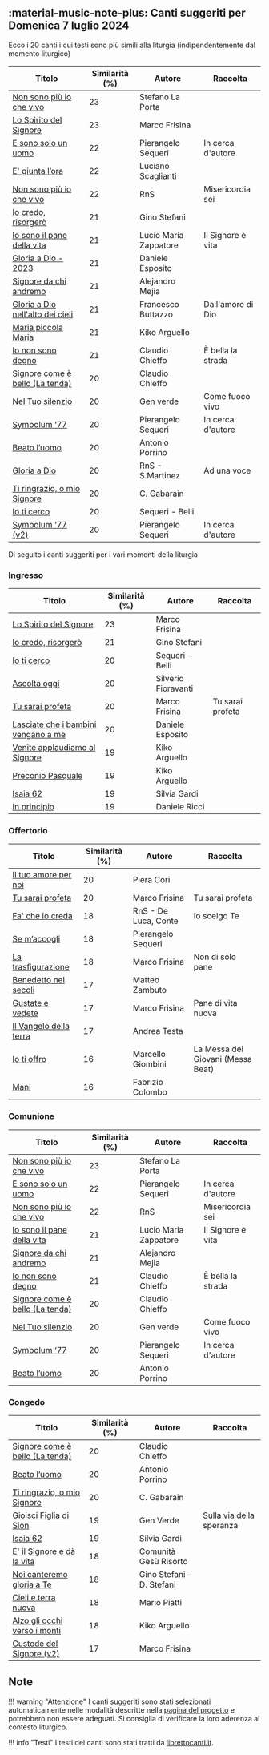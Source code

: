 ## :material-music-note-plus: Canti suggeriti per Domenica 7 luglio 2024

Ecco i 20 canti i cui testi sono più simili alla liturgia (indipendentemente dal momento liturgico)

| Titolo | Similarità (%) | Autore | Raccolta |
| --- | --- | --- | --- |
| [Non sono più io che vivo](https://www.librettocanti.it/mod_canti_gestione#!canto/vedi/1674) | 23 | Stefano La Porta |  |
| [Lo Spirito del Signore](https://www.librettocanti.it/mod_canti_gestione#!canto/vedi/282) | 23 | Marco Frisina |  |
| [E sono solo un uomo](https://www.librettocanti.it/mod_canti_gestione#!canto/vedi/179) | 22 | Pierangelo Sequeri  | In cerca d'autore |
| [E' giunta l’ora](https://www.librettocanti.it/mod_canti_gestione#!canto/vedi/170) | 22 | Luciano Scaglianti |  |
| [Non sono più io che vivo](https://www.librettocanti.it/mod_canti_gestione#!canto/vedi/2270) | 22 | RnS | Misericordia sei |
| [Io credo, risorgerò](https://www.librettocanti.it/mod_canti_gestione#!canto/vedi/249) | 21 | Gino Stefani |  |
| [Io sono il pane della vita](https://www.librettocanti.it/mod_canti_gestione#!canto/vedi/2354) | 21 | Lucio Maria Zappatore | Il Signore è vita |
| [Gloria a Dio - 2023](https://www.librettocanti.it/mod_canti_gestione#!canto/vedi/2799) | 21 | Daniele Esposito |  |
| [Signore da chi andremo](https://www.librettocanti.it/mod_canti_gestione#!canto/vedi/1709) | 21 | Alejandro Mejia |  |
| [Gloria a Dio nell'alto dei cieli](https://www.librettocanti.it/mod_canti_gestione#!canto/vedi/2176) | 21 | Francesco Buttazzo | Dall'amore di Dio |
| [Maria piccola Maria](https://www.librettocanti.it/mod_canti_gestione#!canto/vedi/2547) | 21 | Kiko Arguello |  |
| [Io non sono degno](https://www.librettocanti.it/mod_canti_gestione#!canto/vedi/253) | 21 | Claudio Chieffo | È bella la strada |
| [Signore come è bello (La tenda)](https://www.librettocanti.it/mod_canti_gestione#!canto/vedi/428) | 20 | Claudio Chieffo |  |
| [Nel Tuo silenzio](https://www.librettocanti.it/mod_canti_gestione#!canto/vedi/316) | 20 | Gen verde | Come fuoco vivo |
| [Symbolum ‘77](https://www.librettocanti.it/mod_canti_gestione#!canto/vedi/1675) | 20 | Pierangelo Sequeri | In cerca d'autore |
| [Beato l’uomo](https://www.librettocanti.it/mod_canti_gestione#!canto/vedi/78) | 20 | Antonio Porrino |  |
| [Gloria a Dio ](https://www.librettocanti.it/mod_canti_gestione#!canto/vedi/2628) | 20 | RnS - S.Martinez | Ad una voce |
| [Ti ringrazio, o mio Signore](https://www.librettocanti.it/mod_canti_gestione#!canto/vedi/1713) | 20 | C. Gabarain |  |
| [Io ti cerco](https://www.librettocanti.it/mod_canti_gestione#!canto/vedi/1759) | 20 | Sequeri - Belli |  |
| [Symbolum ‘77 (v2)](https://www.librettocanti.it/mod_canti_gestione#!canto/vedi/446) | 20 | Pierangelo Sequeri | In cerca d'autore |

Di seguito i canti suggeriti per i vari momenti della liturgia

### Ingresso

| Titolo | Similarità (%) | Autore | Raccolta |
| --- | --- | --- | --- |
| [Lo Spirito del Signore](https://www.librettocanti.it/mod_canti_gestione#!canto/vedi/282) | 23 | Marco Frisina |  |
| [Io credo, risorgerò](https://www.librettocanti.it/mod_canti_gestione#!canto/vedi/249) | 21 | Gino Stefani |  |
| [Io ti cerco](https://www.librettocanti.it/mod_canti_gestione#!canto/vedi/1759) | 20 | Sequeri - Belli |  |
| [Ascolta oggi ](https://www.librettocanti.it/mod_canti_gestione#!canto/vedi/2248) | 20 | Silverio Fioravanti |  |
| [Tu sarai profeta](https://www.librettocanti.it/mod_canti_gestione#!canto/vedi/464) | 20 | Marco Frisina | Tu sarai profeta |
| [Lasciate che i bambini vengano a me](https://www.librettocanti.it/mod_canti_gestione#!canto/vedi/2600) | 20 | Daniele Esposito |  |
| [Venite applaudiamo al Signore](https://www.librettocanti.it/mod_canti_gestione#!canto/vedi/2253) | 19 | Kiko Arguello |  |
| [Preconio Pasquale](https://www.librettocanti.it/mod_canti_gestione#!canto/vedi/1879) | 19 | Kiko Arguello |  |
| [Isaia 62](https://www.librettocanti.it/mod_canti_gestione#!canto/vedi/2155) | 19 | Silvia Gardi |  |
| [In principio](https://www.librettocanti.it/mod_canti_gestione#!canto/vedi/242) | 19 | Daniele Ricci |  |

### Offertorio

| Titolo | Similarità (%) | Autore | Raccolta |
| --- | --- | --- | --- |
| [Il tuo amore per noi](https://www.librettocanti.it/mod_canti_gestione#!canto/vedi/2305) | 20 | Piera Cori |  |
| [Tu sarai profeta](https://www.librettocanti.it/mod_canti_gestione#!canto/vedi/464) | 20 | Marco Frisina | Tu sarai profeta |
| [Fa' che io creda](https://www.librettocanti.it/mod_canti_gestione#!canto/vedi/2394) | 18 | RnS - De Luca, Conte | Io scelgo Te |
| [Se m’accogli](https://www.librettocanti.it/mod_canti_gestione#!canto/vedi/414) | 18 | Pierangelo Sequeri |  |
| [La trasfigurazione](https://www.librettocanti.it/mod_canti_gestione#!canto/vedi/2269) | 18 | Marco Frisina | Non di solo pane |
| [Benedetto nei secoli](https://www.librettocanti.it/mod_canti_gestione#!canto/vedi/2119) | 17 | Matteo Zambuto |  |
| [Gustate e vedete](https://www.librettocanti.it/mod_canti_gestione#!canto/vedi/2152) | 17 | Marco Frisina | Pane di vita nuova |
| [Il Vangelo della terra](https://www.librettocanti.it/mod_canti_gestione#!canto/vedi/1926) | 17 | Andrea Testa |  |
| [Io ti offro](https://www.librettocanti.it/mod_canti_gestione#!canto/vedi/1768) | 16 | Marcello Giombini | La Messa dei Giovani (Messa Beat) |
| [Mani](https://www.librettocanti.it/mod_canti_gestione#!canto/vedi/298) | 16 | Fabrizio Colombo |  |

### Comunione

| Titolo | Similarità (%) | Autore | Raccolta |
| --- | --- | --- | --- |
| [Non sono più io che vivo](https://www.librettocanti.it/mod_canti_gestione#!canto/vedi/1674) | 23 | Stefano La Porta |  |
| [E sono solo un uomo](https://www.librettocanti.it/mod_canti_gestione#!canto/vedi/179) | 22 | Pierangelo Sequeri  | In cerca d'autore |
| [Non sono più io che vivo](https://www.librettocanti.it/mod_canti_gestione#!canto/vedi/2270) | 22 | RnS | Misericordia sei |
| [Io sono il pane della vita](https://www.librettocanti.it/mod_canti_gestione#!canto/vedi/2354) | 21 | Lucio Maria Zappatore | Il Signore è vita |
| [Signore da chi andremo](https://www.librettocanti.it/mod_canti_gestione#!canto/vedi/1709) | 21 | Alejandro Mejia |  |
| [Io non sono degno](https://www.librettocanti.it/mod_canti_gestione#!canto/vedi/253) | 21 | Claudio Chieffo | È bella la strada |
| [Signore come è bello (La tenda)](https://www.librettocanti.it/mod_canti_gestione#!canto/vedi/428) | 20 | Claudio Chieffo |  |
| [Nel Tuo silenzio](https://www.librettocanti.it/mod_canti_gestione#!canto/vedi/316) | 20 | Gen verde | Come fuoco vivo |
| [Symbolum ‘77](https://www.librettocanti.it/mod_canti_gestione#!canto/vedi/1675) | 20 | Pierangelo Sequeri | In cerca d'autore |
| [Beato l’uomo](https://www.librettocanti.it/mod_canti_gestione#!canto/vedi/78) | 20 | Antonio Porrino |  |

### Congedo

| Titolo | Similarità (%) | Autore | Raccolta |
| --- | --- | --- | --- |
| [Signore come è bello (La tenda)](https://www.librettocanti.it/mod_canti_gestione#!canto/vedi/428) | 20 | Claudio Chieffo |  |
| [Beato l’uomo](https://www.librettocanti.it/mod_canti_gestione#!canto/vedi/78) | 20 | Antonio Porrino |  |
| [Ti ringrazio, o mio Signore](https://www.librettocanti.it/mod_canti_gestione#!canto/vedi/1713) | 20 | C. Gabarain |  |
| [Gioisci Figlia di Sion](https://www.librettocanti.it/mod_canti_gestione#!canto/vedi/205) | 19 | Gen Verde | Sulla via della speranza |
| [Isaia 62](https://www.librettocanti.it/mod_canti_gestione#!canto/vedi/2155) | 19 | Silvia Gardi |  |
| [E' il Signore e dà la vita](https://www.librettocanti.it/mod_canti_gestione#!canto/vedi/1777) | 18 | Comunità Gesù Risorto |  |
| [Noi canteremo gloria a Te](https://www.librettocanti.it/mod_canti_gestione#!canto/vedi/321) | 18 | Gino Stefani - D. Stefani |  |
| [Cieli e terra nuova](https://www.librettocanti.it/mod_canti_gestione#!canto/vedi/129) | 18 | Mario Piatti |  |
| [Alzo gli occhi verso i monti](https://www.librettocanti.it/mod_canti_gestione#!canto/vedi/2366) | 18 | Kiko Arguello |  |
| [Custode del Signore (v2)](https://www.librettocanti.it/mod_canti_gestione#!canto/vedi/2296) | 17 | Marco Frisina |  |

## Note
!!! warning "Attenzione"
    I canti suggeriti sono stati selezionati automaticamente nelle modalità descritte nella [pagina del progetto](https://hildegard.it/progetto/) e potrebbero non essere adeguati. Si consiglia di verificare la loro aderenza al contesto liturgico.

!!! info "Testi"
    I testi dei canti sono stati tratti da [librettocanti.it](https://www.librettocanti.it/).


